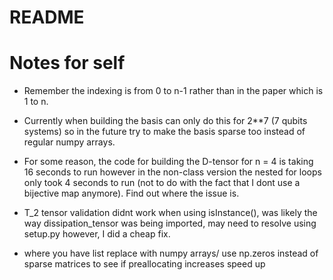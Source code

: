 # README



# Notes for self

- Remember the indexing is from 0 to n-1 rather than in the paper which is 1 to n. 
- Currently when building the basis can only do this for 2**7 (7 qubits systems) so in the future try to make the basis sparse too instead of regular numpy arrays.
- For some reason, the code for building the D-tensor for n = 4 is taking 16 seconds to run however in the non-class version the nested for loops only took 4 seconds to run (not to do with the fact that I dont use a bijective map anymore). Find out where the issue is. 
  

- T_2 tensor validation didnt work when using isInstance(), was likely the way dissipation_tensor was being imported, may need to resolve using setup.py however, I did a cheap fix. 

- where you have list replace with numpy arrays/ use np.zeros instead of sparse matrices to see if preallocating increases speed up


  